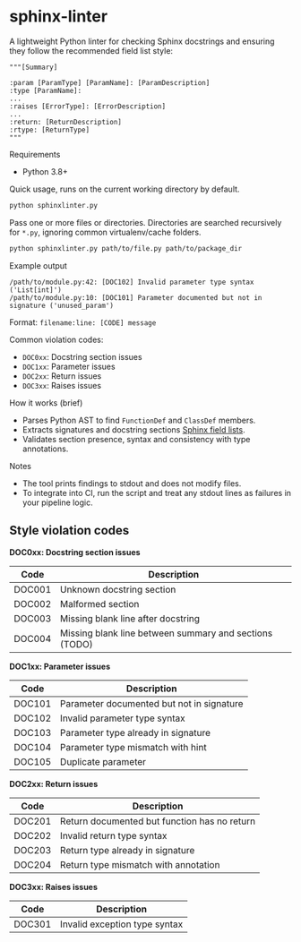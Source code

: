 # sphinx-linter

A lightweight Python linter for checking Sphinx docstrings and ensuring they follow the recommended field list style:

```
"""[Summary]

:param [ParamType] [ParamName]: [ParamDescription]
:type [ParamName]: 
...
:raises [ErrorType]: [ErrorDescription]
...
:return: [ReturnDescription]
:rtype: [ReturnType]
"""
```

Requirements
- Python 3.8+

Quick usage, runs on the current working directory by default.

```bash
python sphinxlinter.py
```

Pass one or more files or directories. Directories are searched recursively for `*.py`, ignoring common virtualenv/cache folders.

```bash
python sphinxlinter.py path/to/file.py path/to/package_dir
```

Example output
```text
/path/to/module.py:42: [DOC102] Invalid parameter type syntax ('List[int]')
/path/to/module.py:10: [DOC101] Parameter documented but not in signature ('unused_param')
```

Format: `filename:line: [CODE] message` 

Common violation codes:
- `DOC0xx`: Docstring section issues  
- `DOC1xx`: Parameter issues
- `DOC2xx`: Return issues
- `DOC3xx`: Raises issues

How it works (brief)
- Parses Python AST to find `FunctionDef` and `ClassDef` members.  
- Extracts signatures and docstring sections [Sphinx field lists](https://www.sphinx-doc.org/en/master/usage/domains/python.html#info-field-lists).  
- Validates section presence, syntax and consistency with type annotations.

Notes
- The tool prints findings to stdout and does not modify files.  
- To integrate into CI, run the script and treat any stdout lines as failures in your pipeline logic.

## Style violation codes

**DOC0xx: Docstring section issues**

| Code   | Description                                            |
|--------|--------------------------------------------------------|
| DOC001 | Unknown docstring section                              |
| DOC002 | Malformed section                                      |
| DOC003 | Missing blank line after docstring                     |
| DOC004 | Missing blank line between summary and sections (TODO) |

**DOC1xx: Parameter issues**

| Code   | Description                               |
|--------|-------------------------------------------|
| DOC101 | Parameter documented but not in signature |
| DOC102 | Invalid parameter type syntax             |
| DOC103 | Parameter type already in signature       |
| DOC104 | Parameter type mismatch with hint         |
| DOC105 | Duplicate parameter                       |

**DOC2xx: Return issues**

| Code   | Description                                  |
|--------|----------------------------------------------|
| DOC201 | Return documented but function has no return |
| DOC202 | Invalid return type syntax                   |
| DOC203 | Return type already in signature             |
| DOC204 | Return type mismatch with annotation         |

**DOC3xx: Raises issues**

| Code   | Description                     |
|--------|---------------------------------|
| DOC301 | Invalid exception type syntax   |
